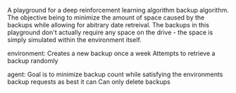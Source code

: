 A playground for a deep reinforcement learning algorithm backup algorithm. The objective being to minimize the amount of space caused by the backups while allowing for abitrary date retreival. The backups in this playground don't actually require any space on the drive - the space is simply simulated within the environment itself. 

environment:
    Creates a new backup once a week
    Attempts to retrieve a backup randomly

agent:
    Goal is to minimize backup count while satisfying the environments backup requests as best it can
    Can only delete backups
